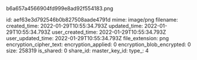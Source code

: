 b6a657a4566904fd999e8ad92f554183.png

id: aef63e3d792546b0b827508aade4791d
mime: image/png
filename: 
created_time: 2022-01-29T10:55:34.793Z
updated_time: 2022-01-29T10:55:34.793Z
user_created_time: 2022-01-29T10:55:34.793Z
user_updated_time: 2022-01-29T10:55:34.793Z
file_extension: png
encryption_cipher_text: 
encryption_applied: 0
encryption_blob_encrypted: 0
size: 258319
is_shared: 0
share_id: 
master_key_id: 
type_: 4